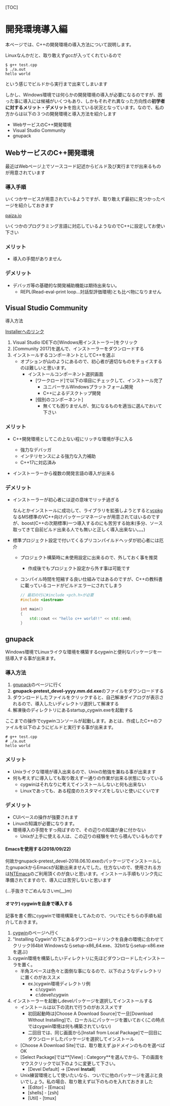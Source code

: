 [TOC]

# 開発環境導入編

本ページでは、C++の開発環境の導入方法について説明します。

Linuxなんかだと、取り敢えずgccが入ってくれているので

```shell
$ g++ test.cpp
$ ./a.out
hello world
```

という感じでビルドから実行まで出来てしまいます

しかし、Windows環境では何らかの開発環境の導入が必要になるのですが、困った事に導入には候補がいくつもあり、しかもそれぞれ異なった方向性の**初学者に対するメリット・デメリット**を抱えている状況となっています。なので、私の方からは以下の３つの開発環境と導入方法を紹介します

- WebサービスのC++開発環境
- Visual Studio Community
- gnupack

## WebサービスのC++開発環境

最近はWebページ上でソースコード記述からビルド及び実行までが出来るものが用意されています

### 導入手順

いくつかサービスが用意されているようですが、取り敢えず最初に見つかったページを紹介しておきます

[paiza.io](https://paiza.io/ja/projects/new)

いくつかのプログラミング言語に対応しているようなのでC++に設定してお使い下さい

### メリット

- 導入の手間がありません

### デメリット

- デバッガ等の基礎的な開発補助機能は期待出来ない。
  - REPL(Read-eval-print loop…対話型評価環境)とも比べ物になりません



## Visual Studio Community

導入方法

[Installerへのリンク](https://visualstudio.microsoft.com/ja/)

1. Visual Studio IDE下の[Windows用インストーラー]をクリック
2. [Community 2017]を選んで、インストーラーをダウンロードする
3. インストールするコンポーネントとしてC++を選ぶ
   - オプションが山のようにあるので、初心者が適切なものをチョイスするのは難しいと思います。
      - インストールコンポーネント選択画面
         - [ワークロード]で以下の項目にチェックして、インストール完了
            - ユニバーサルWindowsプラットフォーム開発
            - C++によるデスクトップ開発
         - [個別のコンポーネント]
            - 無くても困りませんが、気になるものを適当に選んでおいて下さい

### メリット

- C++開発環境としてこの上ない程にリッチな環境が手に入る

  - 強力なデバッガ
  - インテリセンスによる強力な入力補助
  - C++17に対応済み

- インストーラーから複数の開発言語の導入が出来る


### デメリット

- インストーラーが初心者には逆の意味でリッチ過ぎる

  なんとかインストールに成功して、ライブラリを拡張しようとすると[vcpkg](https://docs.microsoft.com/ja-jp/cpp/vcpkg)なるMS標準のVC++向けパッケージマネージャが用意されてはいるのですが、boost(C++の次期標準)一つ導入するのにも苦労する始末(多分、ソース取ってきて自前ビルド出来る人でも無いと正しく導入出来ない。。。)

- 標準プロジェクト設定で付いてくるプリコンパイルドヘッダが初心者には厄介

  - プロジェクト構築時に未使用設定に出来るので、外しておく事を推奨

    - 作成後でもプロジェクト設定から外す事は可能です

  - コンパイル時間を短縮する良い仕組みではあるのですが、C++の教科書に載っているコードがビルドエラーにされてしまう

    ```cpp
    // 最初の行に#include <pch.h>が必要
    #include <iostream>
    
    int main()
    {
        std::cout << "hello c++ world!!" << std::end;
    }
    ```

## gnupack

Windows環境でLinuxライクな環境を構築するcygwinと便利なパッケージを一括導入する事が出来ます。

### 導入方法

1. [gnupack](https://ja.osdn.net/projects/gnupack/)のページに行く
2. **gnupack-pretest_devel-yyyy.mm.dd.exe**のファイルをダウンロードする
3. ダウンロードしたファイルをクリックすると、自己解凍ダイアログが表示されるので、導入したいディレクトリ選択して解凍する
4. 解凍後のディレクトリにあるstartup_cygwin.exeを起動する

ここまでの操作でcygwinコンソールが起動します。あとは、作成したC++のファイルを以下のようにビルドと実行する事が出来ます。

```shell
# g++ test.cpp
# ./a.out
hello world
```

### メリット

- Unixライクな環境が導入出来るので、Unixの勉強を兼ねる事が出来ます
- 何も考えずに導入しても取り敢えず一通りの作業が出来る状態になっている
  - cygwinはそれなりに考えてインストールしないと何も出来ない
  - Linuxであっても、ある程度のカスタマイズをしないと使いにくいです

### デメリット

- CUIベースの操作が強要されます
- Linuxの知識が必要になります。
- 環境導入の手間をすっ飛ばすので、その辺りの知識が身に付かない
  - Unixが上手に使える人は、この辺りの経験をやたら積んでいるものです

#### Emacsを使用する(2018/09/22)

何故かgnupack-pretest_devel-2018.06.10.exeのパッケージでインストールしたgnupackからEmacsが起動出来ませんでした。仕方ないので、使用される方は[NTEmacs](http://cha.la.coocan.jp/doc/NTEmacs.html)のご利用頂くのが良いと思います。インストール手順もリンク先に準備されてますので、導入には苦労しないと思います

(…手抜きでごめんなさいm(__)m) 

#### オマケ) cygwinを自身で導入する

記事を書く際にcygwinで環境構築をしてみたので、ついでにそちらの手順も紹介しておきます。

1. [cygwin](https://www.cygwin.com/)のページへ行く
2. "Installing Cygwin"の下にあるダウンロードリンクを自身の環境に合わせてクリック(64bit Windowsならsetup-x86_64.exe、32bitならsetup-x86.exeを選ぶ)
3. cygwin環境を構築したいディレクトリに先ほどダウンロードしたインストーラを置く。
   - 半角スペースは色々と面倒な事になるので、以下のようなディレクトリに置くのがおススメ
     - ex.)cygwin環境ディレクトリ例
       - c:\cygwin
       - c:\devel\cygwin
4. インストーラーを起動しdevelパッケージを選択してインストールする
   - インストールは以下の流れで行うのがおススメです
     - 初回起動時は[Choose A Download Source]で一旦[Download Without Installing]で、ローカルにパッケージを置いておく(この時点ではcygwin環境は何も構築されていない)
     - 二回目では、同じ画面から[Install from Local Package]で一回目にダウンロードしたパッケージを選択してインストール
   - [Choose A Download Site]では、取り敢えず.jpドメインのものを選べばOK
   - [Select Package]では**[View] : Category**を選んでから、下の画面をマウスクリックで以下のように変更して下さい。
     - [Devel Default] -> [Devel  **Install**]
   - Unix練習環境として使いたいなら、ついでに他のパッケージを選ぶと良いでしょう。私の場合、取り敢えず以下のものを入れておきました
     - [Editor] - [Emacs]
     - [shells] - [zsh]
     - [Util] - [tmux]

